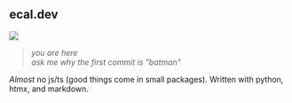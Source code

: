 ## ecal.dev

<a class="unstyle" href="https://github.com/e-cal/ecal.dev" target="_blank">

![](static/images/ecal.dev.png)

</a>

> _you are here_\
> _ask me why the first commit is "batman"_

_Almost_ no js/ts (good things come in small packages). Written with python, htmx, and markdown.
